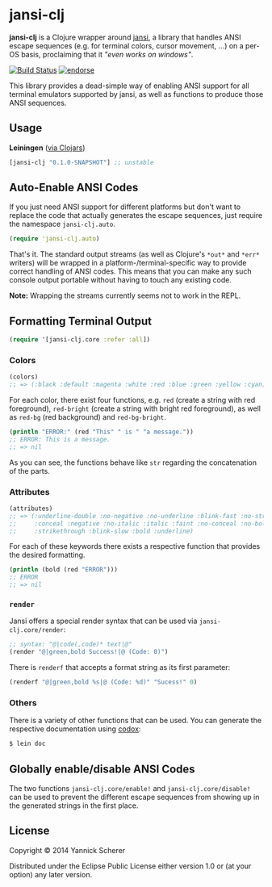 # jansi-clj

__jansi-clj__ is a Clojure wrapper around [jansi](https://github.com/fusesource/jansi), a
library that handles ANSI escape sequences (e.g. for terminal colors, cursor movement, ...)
on a per-OS basis, proclaiming that it _"even works on windows"_.

[![Build Status](https://travis-ci.org/xsc/jansi-clj.png?branch=master)](https://travis-ci.org/xsc/jansi-clj)
[![endorse](https://api.coderwall.com/xsc/endorsecount.png)](https://coderwall.com/xsc)

This library provides a dead-simple way of enabling ANSI support for all terminal emulators supported by
jansi, as well as functions to produce those ANSI sequences.

## Usage

__Leiningen__ ([via Clojars](https://clojars.org/jansi-clj))

```clojure
[jansi-clj "0.1.0-SNAPSHOT"] ;; unstable
```

## Auto-Enable ANSI Codes

If you just need ANSI support for different platforms but don't want to replace the code that actually generates
the escape sequences, just require the namespace `jansi-clj.auto`.

```clojure
(require 'jansi-clj.auto)
```

That's it. The standard output streams (as well as Clojure's `*out*` and `*err*` writers) will be wrapped
in a platform-/terminal-specific way to provide correct handling of ANSI codes. This means that you can
make any such console output portable without having to touch any existing code.

__Note:__ Wrapping the streams currently seems not to work in the REPL.

## Formatting Terminal Output

```clojure
(require '[jansi-clj.core :refer :all])
```

### Colors

```clojure
(colors)
;; => (:black :default :magenta :white :red :blue :green :yellow :cyan)
```

For each color, there exist four functions, e.g. `red` (create a string with red foreground), `red-bright`
(create a string with bright red foreground), as well as `red-bg` (red background) and `red-bg-bright`.

```clojure
(println "ERROR:" (red "This" " is " "a message."))
;; ERROR: This is a message.
;; => nil
```

As you can see, the functions behave like `str` regarding the concatenation of the parts.

### Attributes

```clojure
(attributes)
;; => (:underline-double :no-negative :no-underline :blink-fast :no-strikethrough
;;     :conceal :negative :no-italic :italic :faint :no-conceal :no-bold :no-blink
;;     :strikethrough :blink-slow :bold :underline)
```

For each of these keywords there exists a respective function that provides the desired formatting.

```clojure
(println (bold (red "ERROR")))
;; ERROR
;; => nil
```

### `render`

Jansi offers a special render syntax that can be used via `jansi-clj.core/render`:

```clojure
;; syntax: "@|code(,code)* text|@"
(render "@|green,bold Success!|@ (Code: 0)")
```

There is `renderf` that accepts a format string as its first parameter:

```clojure
(renderf "@|green,bold %s|@ (Code: %d)" "Sucess!" 0)
```

### Others

There is a variety of other functions that can be used. You can generate the respective documentation
using [codox](https://github.com/weavejester/codox):

```bash
$ lein doc
```

## Globally enable/disable ANSI Codes

The two functions `jansi-clj.core/enable!` and `jansi-clj.core/disable!` can be used to prevent the
different escape sequences from showing up in the generated strings in the first place.

## License

Copyright &copy; 2014 Yannick Scherer

Distributed under the Eclipse Public License either version 1.0 or (at
your option) any later version.
